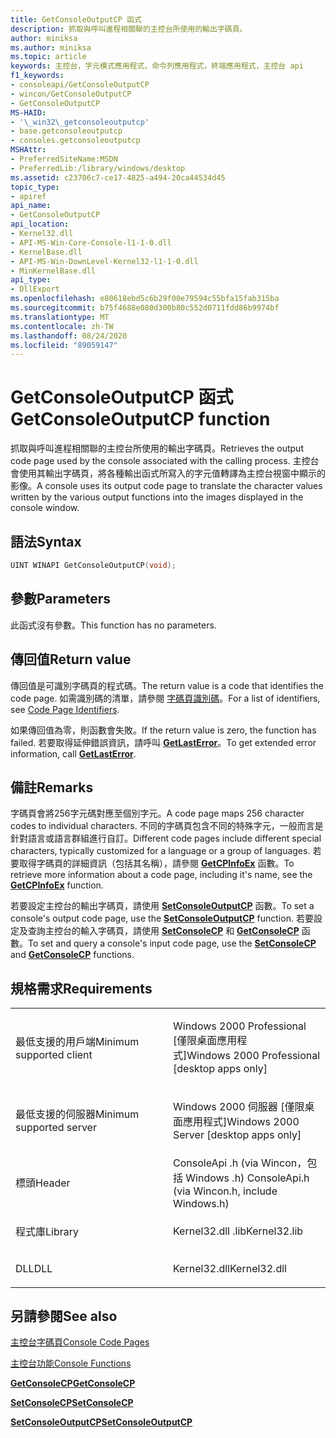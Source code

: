 ```yaml
---
title: GetConsoleOutputCP 函式
description: 抓取與呼叫進程相關聯的主控台所使用的輸出字碼頁。
author: miniksa
ms.author: miniksa
ms.topic: article
keywords: 主控台，字元模式應用程式，命令列應用程式，終端應用程式，主控台 api
f1_keywords:
- consoleapi/GetConsoleOutputCP
- wincon/GetConsoleOutputCP
- GetConsoleOutputCP
MS-HAID:
- '\_win32\_getconsoleoutputcp'
- base.getconsoleoutputcp
- consoles.getconsoleoutputcp
MSHAttr:
- PreferredSiteName:MSDN
- PreferredLib:/library/windows/desktop
ms.assetid: c23706c7-ce17-4825-a494-20ca44534d45
topic_type:
- apiref
api_name:
- GetConsoleOutputCP
api_location:
- Kernel32.dll
- API-MS-Win-Core-Console-l1-1-0.dll
- KernelBase.dll
- API-MS-Win-DownLevel-Kernel32-l1-1-0.dll
- MinKernelBase.dll
api_type:
- DllExport
ms.openlocfilehash: e80618ebd5c6b29f00e79594c55bfa15fab315ba
ms.sourcegitcommit: b75f4688e080d300b80c552d0711fdd86b9974bf
ms.translationtype: MT
ms.contentlocale: zh-TW
ms.lasthandoff: 08/24/2020
ms.locfileid: "89059147"
---
```

# <a name="getconsoleoutputcp-function"></a><span data-ttu-id="869ef-104">GetConsoleOutputCP 函式</span><span class="sxs-lookup"><span data-stu-id="869ef-104">GetConsoleOutputCP function</span></span>


<span data-ttu-id="869ef-105">抓取與呼叫進程相關聯的主控台所使用的輸出字碼頁。</span><span class="sxs-lookup"><span data-stu-id="869ef-105">Retrieves the output code page used by the console associated with the calling process.</span></span> <span data-ttu-id="869ef-106">主控台會使用其輸出字碼頁，將各種輸出函式所寫入的字元值轉譯為主控台視窗中顯示的影像。</span><span class="sxs-lookup"><span data-stu-id="869ef-106">A console uses its output code page to translate the character values written by the various output functions into the images displayed in the console window.</span></span>

<a name="syntax"></a><span data-ttu-id="869ef-107">語法</span><span class="sxs-lookup"><span data-stu-id="869ef-107">Syntax</span></span>
------

```C
UINT WINAPI GetConsoleOutputCP(void);
```

<a name="parameters"></a><span data-ttu-id="869ef-108">參數</span><span class="sxs-lookup"><span data-stu-id="869ef-108">Parameters</span></span>
----------

<span data-ttu-id="869ef-109">此函式沒有參數。</span><span class="sxs-lookup"><span data-stu-id="869ef-109">This function has no parameters.</span></span>

<a name="return-value"></a><span data-ttu-id="869ef-110">傳回值</span><span class="sxs-lookup"><span data-stu-id="869ef-110">Return value</span></span>
------------

<span data-ttu-id="869ef-111">傳回值是可識別字碼頁的程式碼。</span><span class="sxs-lookup"><span data-stu-id="869ef-111">The return value is a code that identifies the code page.</span></span> <span data-ttu-id="869ef-112">如需識別碼的清單，請參閱 [字碼頁識別碼](https://msdn.microsoft.com/library/windows/desktop/dd317756)。</span><span class="sxs-lookup"><span data-stu-id="869ef-112">For a list of identifiers, see [Code Page Identifiers](https://msdn.microsoft.com/library/windows/desktop/dd317756).</span></span>

<span data-ttu-id="869ef-113">如果傳回值為零，則函數會失敗。</span><span class="sxs-lookup"><span data-stu-id="869ef-113">If the return value is zero, the function has failed.</span></span> <span data-ttu-id="869ef-114">若要取得延伸錯誤資訊，請呼叫 [**GetLastError**](https://msdn.microsoft.com/library/windows/desktop/ms679360)。</span><span class="sxs-lookup"><span data-stu-id="869ef-114">To get extended error information, call [**GetLastError**](https://msdn.microsoft.com/library/windows/desktop/ms679360).</span></span>

<a name="remarks"></a><span data-ttu-id="869ef-115">備註</span><span class="sxs-lookup"><span data-stu-id="869ef-115">Remarks</span></span>
-------

<span data-ttu-id="869ef-116">字碼頁會將256字元碼對應至個別字元。</span><span class="sxs-lookup"><span data-stu-id="869ef-116">A code page maps 256 character codes to individual characters.</span></span> <span data-ttu-id="869ef-117">不同的字碼頁包含不同的特殊字元，一般而言是針對語言或語言群組進行自訂。</span><span class="sxs-lookup"><span data-stu-id="869ef-117">Different code pages include different special characters, typically customized for a language or a group of languages.</span></span> <span data-ttu-id="869ef-118">若要取得字碼頁的詳細資訊（包括其名稱），請參閱 [**GetCPInfoEx**](https://msdn.microsoft.com/library/windows/desktop/dd318081) 函數。</span><span class="sxs-lookup"><span data-stu-id="869ef-118">To retrieve more information about a code page, including it's name, see the [**GetCPInfoEx**](https://msdn.microsoft.com/library/windows/desktop/dd318081) function.</span></span>

<span data-ttu-id="869ef-119">若要設定主控台的輸出字碼頁，請使用 [**SetConsoleOutputCP**](setconsoleoutputcp.md) 函數。</span><span class="sxs-lookup"><span data-stu-id="869ef-119">To set a console's output code page, use the [**SetConsoleOutputCP**](setconsoleoutputcp.md) function.</span></span> <span data-ttu-id="869ef-120">若要設定及查詢主控台的輸入字碼頁，請使用 [**SetConsoleCP**](setconsolecp.md) 和 [**GetConsoleCP**](getconsolecp.md) 函數。</span><span class="sxs-lookup"><span data-stu-id="869ef-120">To set and query a console's input code page, use the [**SetConsoleCP**](setconsolecp.md) and [**GetConsoleCP**](getconsolecp.md) functions.</span></span>

<a name="requirements"></a><span data-ttu-id="869ef-121">規格需求</span><span class="sxs-lookup"><span data-stu-id="869ef-121">Requirements</span></span>
------------

<table>
<colgroup>
<col width="50%" />
<col width="50%" />
</colgroup>
<tbody>
<tr class="odd">
<td><p><span data-ttu-id="869ef-122">最低支援的用戶端</span><span class="sxs-lookup"><span data-stu-id="869ef-122">Minimum supported client</span></span></p></td>
<td><p><span data-ttu-id="869ef-123">Windows 2000 Professional [僅限桌面應用程式]</span><span class="sxs-lookup"><span data-stu-id="869ef-123">Windows 2000 Professional [desktop apps only]</span></span></p></td>
</tr>
<tr class="even">
<td><p><span data-ttu-id="869ef-124">最低支援的伺服器</span><span class="sxs-lookup"><span data-stu-id="869ef-124">Minimum supported server</span></span></p></td>
<td><p><span data-ttu-id="869ef-125">Windows 2000 伺服器 [僅限桌面應用程式]</span><span class="sxs-lookup"><span data-stu-id="869ef-125">Windows 2000 Server [desktop apps only]</span></span></p></td>
</tr>
<tr class="odd">
<td><p><span data-ttu-id="869ef-126">標頭</span><span class="sxs-lookup"><span data-stu-id="869ef-126">Header</span></span></p></td>
<td><span data-ttu-id="869ef-127">ConsoleApi .h (via Wincon，包括 Windows .h) </span><span class="sxs-lookup"><span data-stu-id="869ef-127">ConsoleApi.h (via Wincon.h, include Windows.h)</span></span></td>
</tr>
<tr class="even">
<td><p><span data-ttu-id="869ef-128">程式庫</span><span class="sxs-lookup"><span data-stu-id="869ef-128">Library</span></span></p></td>
<td><span data-ttu-id="869ef-129">Kernel32.dll .lib</span><span class="sxs-lookup"><span data-stu-id="869ef-129">Kernel32.lib</span></span></td>
</tr>
<tr class="odd">
<td><p><span data-ttu-id="869ef-130">DLL</span><span class="sxs-lookup"><span data-stu-id="869ef-130">DLL</span></span></p></td>
<td><span data-ttu-id="869ef-131">Kernel32.dll</span><span class="sxs-lookup"><span data-stu-id="869ef-131">Kernel32.dll</span></span></td>
</tr>
<tr class="even">
</tr>
<tr class="odd">
</tr>
<tr class="even">
</tr>
</tbody>
</table>

## <a name="span-idsee_alsospansee-also"></a><span data-ttu-id="869ef-132"><span id="see_also"></span>另請參閱</span><span class="sxs-lookup"><span data-stu-id="869ef-132"><span id="see_also"></span>See also</span></span>


[<span data-ttu-id="869ef-133">主控台字碼頁</span><span class="sxs-lookup"><span data-stu-id="869ef-133">Console Code Pages</span></span>](console-code-pages.md)

[<span data-ttu-id="869ef-134">主控台功能</span><span class="sxs-lookup"><span data-stu-id="869ef-134">Console Functions</span></span>](console-functions.md)

[<span data-ttu-id="869ef-135">**GetConsoleCP**</span><span class="sxs-lookup"><span data-stu-id="869ef-135">**GetConsoleCP**</span></span>](getconsolecp.md)

[<span data-ttu-id="869ef-136">**SetConsoleCP**</span><span class="sxs-lookup"><span data-stu-id="869ef-136">**SetConsoleCP**</span></span>](setconsolecp.md)

[<span data-ttu-id="869ef-137">**SetConsoleOutputCP**</span><span class="sxs-lookup"><span data-stu-id="869ef-137">**SetConsoleOutputCP**</span></span>](setconsoleoutputcp.md)

 

 




